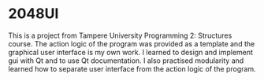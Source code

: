 # 2048UI

This is a project from Tampere University Programming 2: Structures course. The action logic of the program was provided as a template and the graphical user interface is my own work. I learned to design and implement gui with Qt and to use Qt documentation. I also practised modularity and learned how to separate user interface from the action logic of the program.
